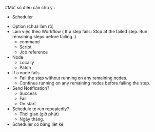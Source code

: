 #Một số điều cần chú ý :

* Scheduler

- Option (chưa làm rõ)
- Làm việc theo Workflow ( If a step fails: Stop at the failed step. Run remaining steps before failing. )
  + command
  + Script
  + Job reference
- Node
  + Locally
  + Patch
- If a node fails
  + Fail the step without running on any remaining nodes.
  + Continue running on any remaining nodes before failing the step.
- Send Notification?
  + Success
  + Fail
  + On start
- Schedule to run repeatedly?
  + Thời gian (giờ phút)
  + Ngày tháng.
- Scheduler có bảng liệt kê 
